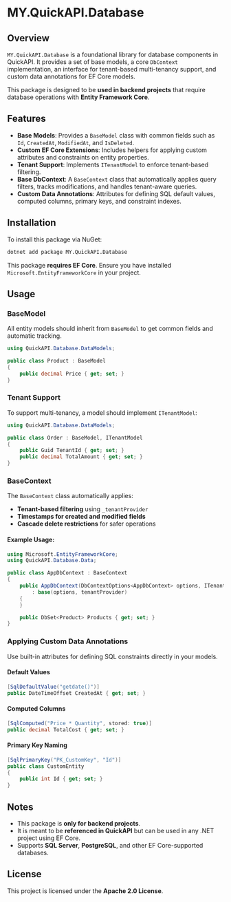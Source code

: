 # MY.QuickAPI.Database

## Overview

`MY.QuickAPI.Database` is a foundational library for database components in QuickAPI. It provides a set of base models, a core `DbContext` implementation, an interface for tenant-based multi-tenancy support, and custom data annotations for EF Core models.

This package is designed to be **used in backend projects** that require database operations with **Entity Framework Core**.

## Features

- **Base Models**: Provides a `BaseModel` class with common fields such as `Id`, `CreatedAt`, `ModifiedAt`, and `IsDeleted`.
- **Custom EF Core Extensions**: Includes helpers for applying custom attributes and constraints on entity properties.
- **Tenant Support**: Implements `ITenantModel` to enforce tenant-based filtering.
- **Base DbContext**: A `BaseContext` class that automatically applies query filters, tracks modifications, and handles tenant-aware queries.
- **Custom Data Annotations**: Attributes for defining SQL default values, computed columns, primary keys, and constraint indexes.

## Installation

To install this package via NuGet:

```sh
dotnet add package MY.QuickAPI.Database
```

This package **requires EF Core**. Ensure you have installed `Microsoft.EntityFrameworkCore` in your project.

## Usage

### **BaseModel**
All entity models should inherit from `BaseModel` to get common fields and automatic tracking.

```csharp
using QuickAPI.Database.DataModels;

public class Product : BaseModel
{
    public decimal Price { get; set; }
}
```

### **Tenant Support**
To support multi-tenancy, a model should implement `ITenantModel`:

```csharp
using QuickAPI.Database.DataModels;

public class Order : BaseModel, ITenantModel
{
    public Guid TenantId { get; set; }
    public decimal TotalAmount { get; set; }
}
```

### **BaseContext**
The `BaseContext` class automatically applies:
- **Tenant-based filtering** using `_tenantProvider`
- **Timestamps for created and modified fields**
- **Cascade delete restrictions** for safer operations

#### Example Usage:

```csharp
using Microsoft.EntityFrameworkCore;
using QuickAPI.Database.Data;

public class AppDbContext : BaseContext
{
    public AppDbContext(DbContextOptions<AppDbContext> options, ITenantProvider tenantProvider)
        : base(options, tenantProvider)
    {
    }

    public DbSet<Product> Products { get; set; }
}
```

### **Applying Custom Data Annotations**
Use built-in attributes for defining SQL constraints directly in your models.

#### **Default Values**
```csharp
[SqlDefaultValue("getdate()")]
public DateTimeOffset CreatedAt { get; set; }
```

#### **Computed Columns**
```csharp
[SqlComputed("Price * Quantity", stored: true)]
public decimal TotalCost { get; set; }
```

#### **Primary Key Naming**
```csharp
[SqlPrimaryKey("PK_CustomKey", "Id")]
public class CustomEntity
{
    public int Id { get; set; }
}
```

## Notes

- This package is **only for backend projects**.
- It is meant to be **referenced in QuickAPI** but can be used in any .NET project using EF Core.
- Supports **SQL Server**, **PostgreSQL**, and other EF Core-supported databases.

## License

This project is licensed under the **Apache 2.0 License**.
